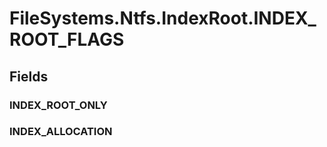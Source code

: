 ﻿


# FileSystems.Ntfs.IndexRoot.INDEX_ROOT_FLAGS

## Fields

### INDEX_ROOT_ONLY

### INDEX_ALLOCATION
